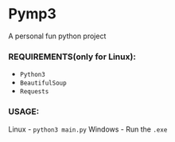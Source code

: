# Pymp3
A personal fun python project

### REQUIREMENTS(only for Linux):
- `Python3`
- `BeautifulSoup`
- `Requests`

### USAGE:
Linux - `python3 main.py`
Windows - Run the `.exe`
